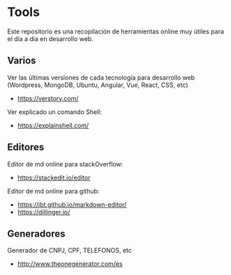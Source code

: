 # Tools
Este repositorio es una recopilación de herramientas online muy útiles para el día a dia en desarrollo web.

## Varios
Ver las últimas versiones de cada tecnología para desarrollo web (Wordpress, MongoDB, Ubuntu, Angular, Vue, React, CSS, etc)
 * https://verstory.com/

Ver explicado un comando Shell:
 * https://explainshell.com/
 
## Editores
Editor de md online para stackOverflow:
 * https://stackedit.io/editor

Editor de md online para github:
 * https://jbt.github.io/markdown-editor/
 * https://dillinger.io/

## Generadores
Generador de CNPJ, CPF, TELEFONOS, etc
 * http://www.theonegenerator.com/es
 
 
